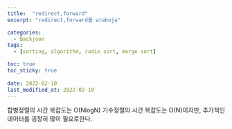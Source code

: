 ```yaml
---
title:  "redirect,forward"
excerpt: "redirect,forward를 araboja"

categories:
  - Backjoon
tags:
  - [sorting, algorithm, radix sort, merge sort]

toc: true
toc_sticky: true
 
date: 2022-02-10
last_modified_at: 2022-02-10
---
```

합병정렬의 시간 복잡도는 O(NlogN)
기수정렬의 시간 복잡도는 O(N)이지만, 추가적인 데이터를 굉장히 많이 필요로한다.